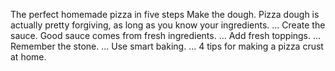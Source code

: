 
The perfect homemade pizza in five steps
Make the dough. Pizza dough is actually pretty forgiving, as long as you know your ingredients. ...
Create the sauce. Good sauce comes from fresh ingredients. ...
Add fresh toppings. ...
Remember the stone. ...
Use smart baking. ...
4 tips for making a pizza crust at home.